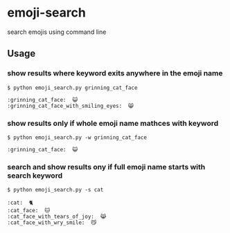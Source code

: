 # emoji-search
search emojis using command line

## Usage
### show results where keyword exits anywhere in the emoji name
```
$ python emoji_search.py grinning_cat_face

:grinning_cat_face:  😺
:grinning_cat_face_with_smiling_eyes:  😸
```
### show results only if whole emoji name mathces with keyword
```
$ python emoji_search.py -w grinning_cat_face

:grinning_cat_face:  😺
```

### search and show results ony if full emoji name starts with search keyword
```
$ python emoji_search.py -s cat

:cat:  🐈
:cat_face:  🐱
:cat_face_with_tears_of_joy:  😹
:cat_face_with_wry_smile:  😼
```
